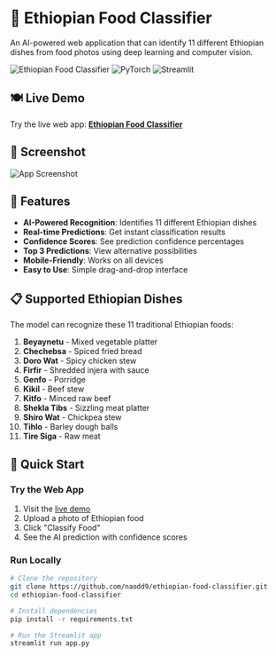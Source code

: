 # 🌮 Ethiopian Food Classifier

An AI-powered web application that can identify 11 different Ethiopian dishes from food photos using deep learning and computer vision.

![Ethiopian Food Classifier](https://img.shields.io/badge/Ethiopian-Food_Classifier-brightgreen)
![PyTorch](https://img.shields.io/badge/PyTorch-2.0+-red)
![Streamlit](https://img.shields.io/badge/Streamlit-1.28+-ff69b4)


## 🍽️ Live Demo

Try the live web app: [**Ethiopian Food Classifier**](https://ethiopian-food-classifier-naod-v1.streamlit.app/)

## 📸 Screenshot

![App Screenshot](https://via.placeholder.com/800x400/4A90E2/FFFFFF?text=Ethiopian+Food+Classifier+Demo)

## 🎯 Features

- **AI-Powered Recognition**: Identifies 11 different Ethiopian dishes
- **Real-time Predictions**: Get instant classification results
- **Confidence Scores**: See prediction confidence percentages
- **Top 3 Predictions**: View alternative possibilities
- **Mobile-Friendly**: Works on all devices
- **Easy to Use**: Simple drag-and-drop interface

## 📋 Supported Ethiopian Dishes

The model can recognize these 11 traditional Ethiopian foods:

1. **Beyaynetu** - Mixed vegetable platter
2. **Chechebsa** - Spiced fried bread
3. **Doro Wat** - Spicy chicken stew
4. **Firfir** - Shredded injera with sauce
5. **Genfo** - Porridge
6. **Kikil** - Beef stew
7. **Kitfo** - Minced raw beef
8. **Shekla Tibs** - Sizzling meat platter
9. **Shiro Wat** - Chickpea stew
10. **Tihlo** - Barley dough balls
11. **Tire Siga** - Raw meat

## 🚀 Quick Start

### Try the Web App

1. Visit the [live demo](https://ethiopian-food-classifier-naod-v1.streamlit.app/)
2. Upload a photo of Ethiopian food
3. Click "Classify Food"
4. See the AI prediction with confidence scores

### Run Locally

```bash
# Clone the repository
git clone https://github.com/naodd9/ethiopian-food-classifier.git
cd ethiopian-food-classifier

# Install dependencies
pip install -r requirements.txt

# Run the Streamlit app
streamlit run app.py
